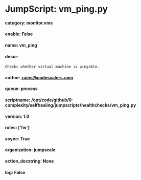 
# JumpScript: vm_ping.py
        
#### category: monitor.vms
#### enable: False
#### name: vm_ping
#### descr: 
```
Checks whether virtual machine is pingable.

```
#### author: zains@codescalers.com
#### queue: process
#### scriptname: /opt/code/github/0-complexity/selfhealing/jumpscripts/healthchecks/vm_ping.py
#### version: 1.0
#### roles: ['fw']
#### async: True
#### organization: jumpscale
#### action_docstring: None
#### log: False
